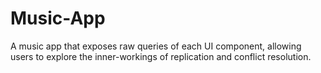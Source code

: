 # Music-App

A music app that exposes raw queries of each UI component, allowing users to explore the inner-workings of replication and conflict resolution.